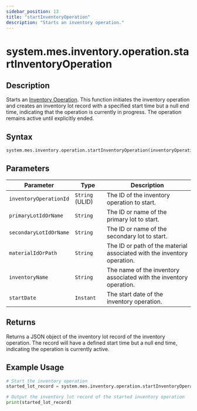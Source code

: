 ```yaml
---
sidebar_position: 13
title: "startInventoryOperation"
description: "Starts an inventory operation."
---
```


# system.mes.inventory.operation.startInventoryOperation

## Description

Starts an [Inventory Operation](../../data-model/inventory-model/inventory-operation). This function initiates the inventory operation and creates an inventory lot record with a specified start time but a null end time, indicating that the operation is currently in progress. The operation remains active until explicitly ended.

## Syntax

```python
system.mes.inventory.operation.startInventoryOperation(inventoryOperationId, primaryLotIdOrName, secondaryLotIdOrName, materialIdOrPath, inventoryName, startDate)
```

## Parameters

| Parameter              | Type            | Description                                                             |
| ---------------------- | --------------- | ----------------------------------------------------------------------- |
| `inventoryOperationId` | `String` (ULID) | The ID of the inventory operation to start.                             |
| `primaryLotIdOrName`   | `String`        | The ID or name of the primary lot to start.                             |
| `secondaryLotIdOrName` | `String`        | The ID or name of the secondary lot to start.                           |
| `materialIdOrPath`     | `String`        | The ID or path of the material associated with the inventory operation. |
| `inventoryName`        | `String`        | The name of the inventory associated with the inventory operation.      |
| `startDate`            | `Instant`       | The start date of the inventory operation.                              |

## Returns

Returns a JSON object of the inventory lot record of the inventory operation. The record will have a defined start time but a null end time, indicating the operation is currently active.

## Example Usage

```python
# Start the inventory operation
started_lot_record = system.mes.inventory.operation.startInventoryOperation('01JPAND53P-BZ61RZHZ-V7C6EEHG', '01JPBC4H3V-J4X3FYKS-NRNVEKMM', None, None, None, None)

# Output the inventory lot record of the started inventory operation
print(started_lot_record)
```
